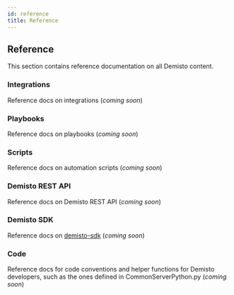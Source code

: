 ```yaml
---
id: reference
title: Reference 
---
```


## Reference

This section contains reference documentation on all Demisto content.

### Integrations

Reference docs on integrations (*coming soon*)

### Playbooks

Reference docs on playbooks (*coming soon*)

### Scripts

Reference docs on automation scripts (*coming soon*) 

### Demisto REST API

Reference docs on Demisto REST API (*coming soon*)

### Demisto SDK

Reference docs on [demisto-sdk](https://github.com/demisto/demisto-sdk) (*coming soon*)

### Code

Reference docs for code conventions and helper functions for Demisto developers, such as the ones defined in CommonServerPython.py (*coming soon*)

